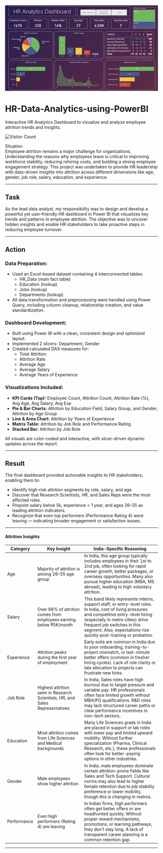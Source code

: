 
![Dashboard Screenshot](Dashboard.png)

# HR-Data-Analytics-using-PowerBI
Interactive HR Analytics Dashboard to visualize and analyze employee attrition trends and insights.

![Visitor Count](https://visitor-badge.laobi.icu/badge?page_id=Nameeth-Jalem.HR-Data-Analytics-using-PowerBI&left_color=blue&right_color=green)

Situation  
Employee attrition remains a major challenge for organizations. Understanding the reasons why employees leave is critical to improving workforce stability, reducing rehiring costs, and building a strong employee engagement strategy. This project was undertaken to provide HR leadership with data-driven insights into attrition across different dimensions like age, gender, job role, salary, education, and experience.

---

## Task  
As the lead data analyst, my responsibility was to design and develop a powerful yet user-friendly HR dashboard in Power BI that visualizes key trends and patterns in employee attrition. The objective was to uncover hidden insights and enable HR stakeholders to take proactive steps in reducing employee turnover.

---

##  Action  

### Data Preparation:  
- Used an Excel-based dataset containing 4 interconnected tables:  
  - HR_Data (main fact table)  
  - Education (lookup)  
  - Jobs (lookup)  
  - Departments (lookup)  
- All data transformation and preprocessing were handled using Power Query, including column cleanup, relationship creation, and value standardization.

### Dashboard Development:  
- Built using Power BI with a clean, consistent design and optimized layout.  
- Implemented 2 slicers: Department, Gender  
- Created calculated DAX measures for:  
  - Total Attrition  
  - Attrition Rate  
  - Average Age  
  - Average Salary  
  - Average Years of Experience

### Visualizations Included:  
- **KPI Cards (Top):** Employee Count, Attrition Count, Attrition Rate (%), Avg Age, Avg Salary, Avg Exp  
- **Pie & Bar Charts:** Attrition by Education Field, Salary Group, and Gender; Attrition by Age Group  
- **Line & Area Chart:** Attrition by Years of Experience  
- **Matrix Table:** Attrition by Job Role and Performance Rating  
- **Stacked Bar:** Attrition by Job Role  

All visuals are color-coded and interactive, with slicer-driven dynamic updates across the report.

---

## Result  
The final dashboard provided actionable insights to HR stakeholders, enabling them to:  
- Identify high-risk attrition segments by role, salary, and age.  
- Discover that Research Scientists, HR, and Sales Reps were the most affected roles.  
- Pinpoint salary below 5k, experience < 1 year, and ages 26–35 as leading attrition indicators.  
- Recognize that even top performers (Performance Rating 4) were leaving — indicating broader engagement or satisfaction issues.  

---

#### Attrition Insights

| Category    | Key Insight                                         | India-Specific Reasoning                                                                                                           |
|-------------|----------------------------------------------------|-----------------------------------------------------------------------------------------------------------------------------------|
| Age         | Majority of attrition is among 26–35 age group     | In India, this age group typically includes employees in their 1st to 2nd job, often looking for rapid career growth, better packages, or overseas opportunities. Many also pursue higher education (MBA, MS abroad), leading to high voluntary attrition. |
| Salary      | Over 68% of attrition comes from employees earning below ₹5K/month | This band likely represents interns, support staff, or entry-level roles. In India, cost of living pressures and competitive entry-level hiring (especially in metro cities) drive frequent job switches in this segment. Also, expectations rise quickly post-training or probation. |
| Experience  | Attrition peaks during the first year of employment | Early exits are common in India due to poor onboarding, training-to-project mismatch, or last-minute better offers (common in fresher hiring cycles). Lack of role clarity or late allocation to projects can frustrate new hires. |
| Job Role    | Highest attrition seen in Research Scientists, HR, and Sales Representatives | In India, Sales roles have high burnout due to target pressure and variable pay. HR professionals often face limited growth without MBA/PG qualifications. R&D roles may lack structured career paths or clear performance incentives in non-tech sectors. |
| Education   | Most attrition comes from Life Sciences and Medical backgrounds | Many Life Sciences grads in India are placed in support or lab roles with lower pay and limited upward mobility. Without further specialization (Pharma, Clinical Research, etc.), these professionals often look for better-paying options in other industries. |
| Gender      | Male employees show higher attrition                | In India, male employees dominate certain attrition-prone fields like Sales and Tech Support. Cultural norms may also lead to higher female retention due to job stability preference or lower mobility, though this is changing in metros. |
| Performance | Even high performers (Rating 4) are leaving         | In Indian firms, high performers often get better offers or are headhunted quickly. Without proper reward mechanisms, promotions, or learning pathways, they don’t stay long. A lack of transparent career planning is a common retention gap. |


---
